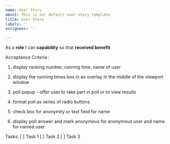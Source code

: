 ```yaml
---
name: User Story
about: This is our default user story template
title: User Story
labels: ''
assignees: ''

---
```


As a **role** I can **capability** so that **received benefit**

Acceptance Criteria : 

1. display ranking number, runnnig time, name of user
2. display the running times box in an overlay in the middle of the viewport window

1. poll popup - offer user to take part in poll or to view results
2. format poll as series of radio buttons
3. check box for anonymity or text field for name
4. display poll answer and mark anonymous for anonymous user and name for named user

Tasks: 
[ ] Task 1
[ ] Task 2
[ ] Task 3
